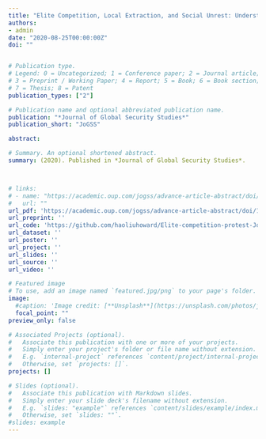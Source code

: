 ```yaml
---
title: "Elite Competition, Local Extraction, and Social Unrest: Understanding Mass Protest in Authoritarian Regimes"
authors:
- admin
date: "2020-08-25T00:00:00Z"
doi: ""


# Publication type.
# Legend: 0 = Uncategorized; 1 = Conference paper; 2 = Journal article;
# 3 = Preprint / Working Paper; 4 = Report; 5 = Book; 6 = Book section;
# 7 = Thesis; 8 = Patent
publication_types: ["2"]

# Publication name and optional abbreviated publication name.
publication: "*Journal of Global Security Studies*"
publication_short: "JoGSS"

abstract:

# Summary. An optional shortened abstract.
summary: (2020). Published in *Journal of Global Security Studies*.



# links:
# - name: "https://academic.oup.com/jogss/advance-article-abstract/doi/10.1093/jogss/ogaa042/5920461"
#   url: ""
url_pdf: 'https://academic.oup.com/jogss/advance-article-abstract/doi/10.1093/jogss/ogaa042/5920461'
url_preprint: ''
url_code: 'https://github.com/haoliuhoward/Elite-competition-protest-JoGSS'
url_dataset: ''
url_poster: ''
url_project: ''
url_slides: ''
url_source: ''
url_video: ''

# Featured image
# To use, add an image named `featured.jpg/png` to your page's folder.
image:
  #caption: 'Image credit: [**Unsplash**](https://unsplash.com/photos/jdD8gXaTZsc)'
  focal_point: ""
preview_only: false

# Associated Projects (optional).
#   Associate this publication with one or more of your projects.
#   Simply enter your project's folder or file name without extension.
#   E.g. `internal-project` references `content/project/internal-project/index.md`.
#   Otherwise, set `projects: []`.
projects: []

# Slides (optional).
#   Associate this publication with Markdown slides.
#   Simply enter your slide deck's filename without extension.
#   E.g. `slides: "example"` references `content/slides/example/index.md`.
#   Otherwise, set `slides: ""`.
#slides: example
---
```


